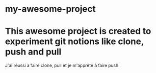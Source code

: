 # my-awesome-project
<h1>This awesome project is created to experiment git notions like clone, push and pull</h1>

<section>J'ai réussi à faire clone, pull et je m'apprête à faire push</section>